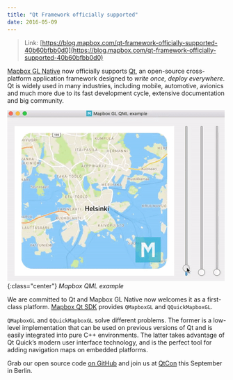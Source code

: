 ```yaml
---
title: "Qt Framework officially supported"
date: 2016-05-09
---
```


> Link: [https://blog.mapbox.com/qt-framework-officially-supported-40b60bfbb0d0](https://blog.mapbox.com/qt-framework-officially-supported-40b60bfbb0d0)

[Mapbox GL Native](https://github.com/mapbox/mapbox-gl-native) now officially supports [Qt](https://www.qt.io/), an open-source cross-platform application framework designed to _write once, deploy everywhere_. Qt is widely used in many industries, including mobile, automotive, avionics and much more due to its fast development cycle, extensive documentation and big community.

![Mapbox QML example](/assets/images/mapbox-qml-example.gif){:class="center"}
<em class="center" style="text-align:center;">Mapbox QML example</em>

We are committed to Qt and Mapbox GL Native now welcomes it as a first-class platform. [Mapbox Qt SDK](https://github.com/mapbox/mapbox-gl-native/tree/master/platform/qt) provides `QMapboxGL` and `QQuickMapboxGL`.

`QMapboxGL` and `QQuickMapboxGL` solve different problems. The former is a low-level implementation that can be used on previous versions of Qt and is easily integrated into pure C++ environments. The latter takes advantage of Qt Quick’s modern user interface technology, and is the perfect tool for adding navigation maps on embedded platforms.

Grab our open source code [on GitHub](https://github.com/mapbox/mapbox-gl-native) and join us at [QtCon](https://blog.qt.io/blog/2016/02/18/qtcon-in-berlin-1st-4th-september-2016/) this September in Berlin.